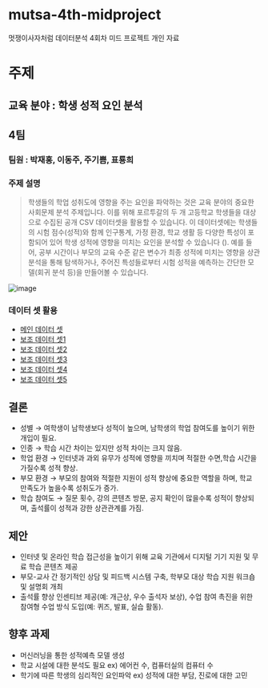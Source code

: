 # mutsa-4th-midproject
멋쟁이사자처럼 데이터분석 4회차 미드 프로젝트 개인 자료

# 주제 
## 교육 분야 : 학생 성적 요인 분석 

## 4팀
### 팀원 : 박재홍, 이동주, 주기쁨, 표룡희

### 주제 설명
> 학생들의 학업 성취도에 영향을 주는 요인을 파악하는 것은 교육 분야의 중요한 사회문제 분석 주제입니다. 이를 위해 포르투갈의 두 개 고등학교 학생들을 대상으로 수집된 공개 CSV 데이터셋을 활용할 수 있습니다. 이 데이터셋에는 학생들의 시험 점수(성적)와 함께 인구통계, 가정 환경, 학교 생활 등 다양한 특성이 포함되어 있어 학생 성적에 영향을 미치는 요인을 분석할 수 있습니다 (). 예를 들어, 공부 시간이나 부모의 교육 수준 같은 변수가 최종 성적에 미치는 영향을 상관분석을 통해 탐색하거나, 주어진 특성들로부터 시험 성적을 예측하는 간단한 모델(회귀 분석 등)을 만들어볼 수 있습니다.

![image](https://github.com/user-attachments/assets/f7f9898e-bb57-4423-8dce-ffad3203dccf)


### 데이터 셋 활용<br>
- [메인 데이터 셋](https://www.kaggle.com/datasets/aljarah/xAPI-Edu-Data/data)<br>
- [보조 데이터 셋1](https://www.kaggle.com/datasets/rabieelkharoua/students-performance-dataset?resource=download)<br>
- [보조 데이터 셋2](https://www.kaggle.com/datasets/rabieelkharoua/students-performance-dataset?resource=download)<br>
- [보조 데이터 셋3](https://www.kaggle.com/datasets/haseebindata/student-performance-predictions/data)<br>
- [보조 데이터 셋4](https://www.kaggle.com/datasets/clemencetravers/student-grades?select=Students_Grading_Dataset.csv)<br>
- [보조 데이터 셋5](https://archive.ics.uci.edu/dataset/320/student+performance)<br>


## 결론 
- 성별 → 여학생이 남학생보다 성적이 높으며, 남학생의 학업 참여도를 높이기 위한 개입이 필요.
- 인종 → 학습 시간 차이는 있지만 성적 차이는 크지 않음.
- 학업 환경 → 인터넷과 과외 유무가 성적에 영향을 끼치며 적절한 수면,학습 시간을 가질수록 성적 향상.
- 부모 환경 → 부모의 참여와 적절한 지원이 성적 향상에 중요한 역할을 하며, 학교 만족도가 높을수록 성취도가 증가.
- 학습 참여도 → 질문 횟수, 강의 콘텐츠 방문, 공지 확인이 많을수록 성적이 향상되며, 출석률이 성적과 강한 상관관계를 가짐.

## 제안
- 인터넷 및 온라인 학습 접근성을 높이기 위해 교육 기관에서 디지털 기기 지원 및 무료 학습 콘텐츠 제공 
- 부모-교사 간 정기적인 상담 및 피드백 시스템 구축, 학부모 대상 학습 지원 워크숍 및 설명회 개최
- 출석률 향상 인센티브 제공(예: 개근상, 우수 출석자 보상), 수업 참여 촉진을 위한 참여형 수업 방식 도입(예: 퀴즈, 발표, 실습 활동).

## 향후 과제
- 머신러닝을 통한 성적예측 모델 생성
- 학교 시설에 대한 분석도 필요  ex) 에어컨 수, 컴퓨터실의 컴퓨터 수
- 학기에 따른 학생의 심리적인 요인파악 ex) 성적에 대한 부담, 진로에 대한 고민


